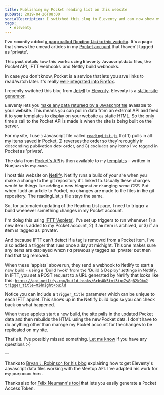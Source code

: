 ```yaml
---
title: Publishing my Pocket reading list on this website
pubDate: 2019-04-26T08:00
socialDescription: I switched this blog to Eleventy and can now show my Pocket reading list on it
tags:
  - eleventy
---
```


I've recently added [a page called Reading List to this website](/reading-list). It's a page that shows the unread articles in my [Pocket account](https://getpocket.com/) that I haven't tagged as 'private'.

This post details how this works using Eleventy Javascript data files, the Pocket API, IFTT webhooks, and Netlify build webhooks.

In case you don't know, Pocket is a service that lets you save links to read/watch later. It's really [well-integrated into Firefox](https://support.mozilla.org/en-US/kb/save-web-pages-later-pocket-firefox).

I recently switched this blog from [Jekyll](https://jekyllrb.com) to [Eleventy](https://www.11ty.io). Eleventy is a [static-site generator](https://indieweb.org/static_site_generator).

Eleventy lets you [make any data returned by a Javascript file](https://www.11ty.io/docs/data-js/) available to your website. This means you can pull in data from an external API and feed it to your templates to display on your website as static HTML. So the only time a call to the Pocket API is made is when the site is being built on the server.

For my site, I use a Javascript file called [`readingList.js`](https://github.com/edjw/edjw-blog/blob/master/_data/readingList.js) that 1) pulls in all my items saved in Pocket, 2) reverses the order so they're roughly in descending publication date order, and 3) excludes any items I've tagged in Pocket as 'private'.

The data from [Pocket's API](https://getpocket.com/developer/docs/v3/retrieve) is then available to my [templates](https://github.com/edjw/edjw-blog/blob/master/_includes/layouts/reading-list.njk) – written in Nunjucks in my case.

I host this website on [Netlify](https://www.netlify.com). Netlify runs a build of your site when you make a change to the git repository it's linked to. Usually these changes would be things like adding a new blogpost or changing some CSS. But when I add an article to Pocket, no changes are made to the files in the git repository. The readingList.js file stays the same.

So, for automated updating of the Reading List page, I need to trigger a build whenever something changes in my Pocket account.

I'm doing this using [IFTT 'Applets'](https://ifttt.com). I've set up triggers to run whenever 1) a new item is added to my Pocket account, 2) if an item is archived, or 3) if an item is tagged as 'private'.

And because IFTT can't detect if a tag is removed from a Pocket item, I've also added a trigger that runs once a day at midnight. This one makes sure any items are displayed which I'd previously tagged as 'private' but then had that tag removed.

When these 'applets' above run, they send a webhook to Netlify to start a new build - using a 'Build hook' from the 'Build & Deploy' settings in Netlify. In IFTT, you set a POST request to a URL generated by Netlify that looks like this: <code>https://api.netlify.com/build_hooks/6rbs0k5tmi3ipx7s8g82k9fm?trigger_title=Midnight+build</code>

Notice you can include a `trigger_title` parameter which can be unique to each IFTT applet. This shows up in the Netlify build logs so you can check back on what happened.

When these applets start a new build, the site pulls in the updated Pocket data and then rebuilds the HTML using the new Pocket data. I don't have to do anything other than manage my Pocket account for the changes to be replicated on my site.

That's it. I've possibly missed something. [Let me know](https://twitter.com/_edjw) if you have any questions :-)

\--

Thanks to [Bryan L. Robinson for his blog](https://bryanlrobinson.com/blog/2019/04/02/using-eleventys-javascript-data-files) explaining how to get Eleventy's Javascript data files working with the Meetup API. I've adapted his work for my purposes here.

Thanks also for [Felix Neumann's tool](https://reader.fxneumann.de/plugins/oneclickpocket/auth.php) that lets you easily generate a Pocket Access Token.
